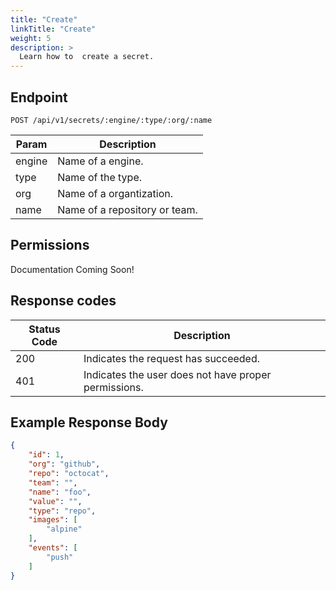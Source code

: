 ```yaml
---
title: "Create"
linkTitle: "Create"
weight: 5
description: >
  Learn how to  create a secret.
---
```


## Endpoint

```
POST /api/v1/secrets/:engine/:type/:org/:name
```

| Param | Description |
|---|---|
| engine | Name of a engine. |
| type | Name of the type. |
| org | Name of a organtization. |
| name | Name of a repository or team. |

## Permissions

Documentation Coming Soon!

## Response codes

| Status Code | Description |
|---|---|
| 200 | Indicates the request has succeeded. |
| 401 | Indicates the user does not have proper permissions. |

## Example Response Body

```json
{
	"id": 1,
	"org": "github",
	"repo": "octocat",
	"team": "",
	"name": "foo",
	"value": "",
	"type": "repo",
	"images": [
		"alpine"
	],
	"events": [
		"push"
	]
}
```
